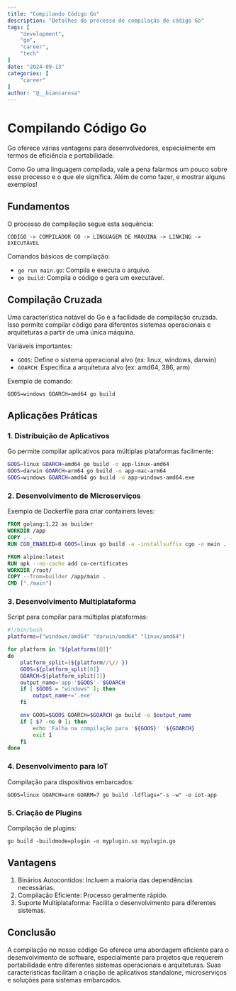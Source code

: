 ```yaml
---
title: "Compilando Código Go"
description: "Detalhes do processo de compilação de código Go"
tags: [
    "development",
    "go",
    "career",
    "tech"
]
date: "2024-09-13"
categories: [
    "career"
]
author: "@__biancarosa"
---
```

# Compilando Código Go

Go oferece várias vantagens para desenvolvedores, especialmente em termos de eficiência e portabilidade. 

Como Go uma linguagem compilada, vale a pena falarmos um pouco sobre esse processo e o que ele significa. Além de como fazer, e mostrar alguns exemplos!

## Fundamentos

O processo de compilação segue esta sequência:

```
CÓDIGO -> COMPILADOR GO -> LINGUAGEM DE MÁQUINA -> LINKING -> EXECUTÁVEL
```

Comandos básicos de compilação:
- `go run main.go`: Compila e executa o arquivo.
- `go build`: Compila o código e gera um executável.

## Compilação Cruzada

Uma característica notável do Go é a facilidade de compilação cruzada. Isso permite compilar código para diferentes sistemas operacionais e arquiteturas a partir de uma única máquina.

Variáveis importantes:
- `GOOS`: Define o sistema operacional alvo (ex: linux, windows, darwin)
- `GOARCH`: Especifica a arquitetura alvo (ex: amd64, 386, arm)

Exemplo de comando:
```
GOOS=windows GOARCH=amd64 go build
```

## Aplicações Práticas

### 1. Distribuição de Aplicativos

Go permite compilar aplicativos para múltiplas plataformas facilmente:

```bash
GOOS=linux GOARCH=amd64 go build -o app-linux-amd64
GOOS=darwin GOARCH=arm64 go build -o app-mac-arm64
GOOS=windows GOARCH=amd64 go build -o app-windows-amd64.exe
```

### 2. Desenvolvimento de Microserviços

Exemplo de Dockerfile para criar containers leves:

```dockerfile
FROM golang:1.22 as builder
WORKDIR /app
COPY . .
RUN CGO_ENABLED=0 GOOS=linux go build -a -installsuffix cgo -o main .

FROM alpine:latest  
RUN apk --no-cache add ca-certificates
WORKDIR /root/
COPY --from=builder /app/main .
CMD ["./main"]
```

### 3. Desenvolvimento Multiplataforma

Script para compilar para múltiplas plataformas:

```bash
#!/bin/bash
platforms=("windows/amd64" "darwin/amd64" "linux/amd64")

for platform in "${platforms[@]}"
do
    platform_split=(${platform//\// })
    GOOS=${platform_split[0]}
    GOARCH=${platform_split[1]}
    output_name='app-'$GOOS'-'$GOARCH
    if [ $GOOS = "windows" ]; then
        output_name+='.exe'
    fi

    env GOOS=$GOOS GOARCH=$GOARCH go build -o $output_name
    if [ $? -ne 0 ]; then
        echo 'Falha na compilação para '${GOOS}' '${GOARCH}
        exit 1
    fi
done
```

### 4. Desenvolvimento para IoT

Compilação para dispositivos embarcados:

```
GOOS=linux GOARCH=arm GOARM=7 go build -ldflags="-s -w" -o iot-app
```

### 5. Criação de Plugins

Compilação de plugins:

```
go build -buildmode=plugin -o myplugin.so myplugin.go
```

## Vantagens

1. Binários Autocontidos: Incluem a maioria das dependências necessárias.
2. Compilação Eficiente: Processo geralmente rápido.
3. Suporte Multiplataforma: Facilita o desenvolvimento para diferentes sistemas.

## Conclusão

A compilação no nosso código Go oferece uma abordagem eficiente para o desenvolvimento de software, especialmente para projetos que requerem portabilidade entre diferentes sistemas operacionais e arquiteturas. Suas características facilitam a criação de aplicativos standalone, microserviços e soluções para sistemas embarcados.